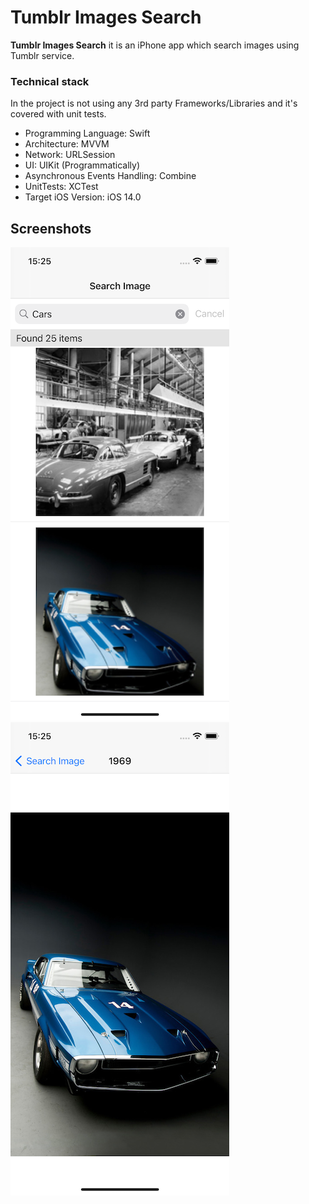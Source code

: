 # Tumblr Images Search
**Tumblr Images Search** it is an iPhone app which search images using Tumblr service.

### Technical stack
In the project is not using any 3rd party Frameworks/Libraries and it's covered with unit tests.

- Programming Language: Swift
- Architecture: MVVM
- Network: URLSession
- UI: UIKit (Programmatically)
- Asynchronous Events Handling: Combine
- UnitTests: XCTest
- Target iOS Version: iOS 14.0


## Screenshots
![ ](Resources/Img-1.png) ![ ](Resources/Img-2.png)
